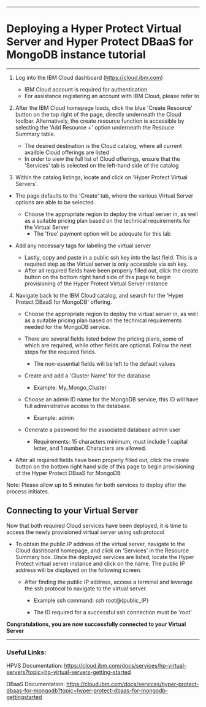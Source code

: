 - - - -
# Deploying a Hyper Protect Virtual Server and Hyper Protect DBaaS for MongoDB instance tutorial

- - - -

1. Log into the IBM Cloud dashboard (https://cloud.ibm.com)
	* IBM Cloud account is required for authentication
	* For assistance registering an account with IBM Cloud, please refer to <documentation url>


2. After the IBM Cloud homepage loads, click the blue 'Create Resource' button on the top right of the page, directly underneath the Cloud toolbar. Alternatively, the create resource function is accessible by selecting the 'Add Resource +' option underneath the Resouce Summary table.
	* The desired destination is the Cloud catalog, where all current availble Cloud offerings are listed
	* In order to view the full list of Cloud offerings, ensure that the 'Services' tab is selected on the left-hand side of the catalog


3. Within the catalog listings, locate and click on 'Hyper Protect Virtual Servers'. 	
  * The page defaults to the 'Create' tab, where the various Virtual Server options are able to be selected. 
	
    * Choose the appropriate region to deploy the virtual server in, as well as a suitable pricing plan based on the technical requirements for the Virtual Server
      * The 'free' payment option will be adequate for this lab
 
  * Add any necessary tags for labeling the virtual server
	* Lastly, copy and paste in a public ssh key into the last field. This is a required step as the Virtual server is only accessible via ssh key.
	* After all required fields have been properly filled out, click the create button on the bottom right hand side of this page to begin provisioning of the Hyper Protect Virtual Server instance


4. Navigate back to the IBM Cloud catalog, and search for the 'Hyper Protect DBaaS for MongoDB' offering.
	* Choose the appropriate region to deploy the virtual server in, as well as a suitable pricing plan based on the technical requirements needed for the MongoDB service.
  
    * There are several fields listed below the pricing plans, some of which are required, while other fields are optional. Follow the next steps for the required fields.
      * The non-essential fields will be left to the default values
  
    * Create and add a 'Cluster Name' for the database
      * Example: My_Mongo_Cluster
  
    * Choose an admin ID name for the MongoDB service, this ID will have full administrative access to the database. 
      * Example: admin
  
    * Generate a password for the associated database admin user
      * Requirements: 15 characters minimum, must include 1 capital letter, and 1 number. Characters are allowed.
	
  * After all required fields have been properly filled out, click the create button on the bottom right hand side of this page to begin provisioning of the Hyper Protect DBaaS for MongoDB

Note: Please allow up to 5 minutes for both services to deploy after the process initiates. 


## Connecting to your Virtual Server

Now that both required Cloud services have been deployed, it is time to access the newly provisioned virtual server using ssh protocol
	
* To obtain the public IP address of the virtual server, navigate to the Cloud dashboard homepage, and click on 'Services' in the Resource Summary box. Once the deployed services are listed, locate the Hyper Protect virtual server instance and click on the name. The public IP address will be displayed on the following screen.
  
  * After finding the public IP address, access a terminal and leverage the ssh protocol to navigate to the virtual server.
	   * Example ssh command: ssh root@{public_IP}
		
	* The ID required for a successful ssh connection must be 'root'

**Congratulations, you are now successfully connected to your Virtual Server**


- - - -
### Useful Links:
HPVS Documentation: https://cloud.ibm.com/docs/services/hp-virtual-servers?topic=hp-virtual-servers-getting-started
<br/>

DBaaS Documentation: https://cloud.ibm.com/docs/services/hyper-protect-dbaas-for-mongodb?topic=hyper-protect-dbaas-for-mongodb-gettingstarted
